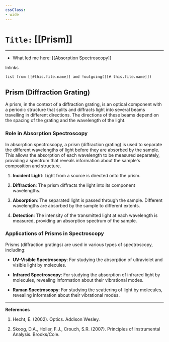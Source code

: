 ```yaml
---
cssClass:
- wide
---
```


# `Title:` [[Prism]]
--- 

- What led me here: [[Absorption Spectroscopy]]

Inlinks
```dataview 
list from [[#this.file.name]] and !outgoing([[# this.file.name]]) 
```



## Prism (Diffraction Grating)

A prism, in the context of a diffraction grating, is an optical component with a periodic structure that splits and diffracts light into several beams travelling in different directions. The directions of these beams depend on the spacing of the grating and the wavelength of the light.

### Role in Absorption Spectroscopy

In absorption spectroscopy, a prism (diffraction grating) is used to separate the different wavelengths of light before they are absorbed by the sample. This allows the absorption of each wavelength to be measured separately, providing a spectrum that reveals information about the sample's composition and structure.

1. **Incident Light**: Light from a source is directed onto the prism.

2. **Diffraction**: The prism diffracts the light into its component wavelengths.

3. **Absorption**: The separated light is passed through the sample. Different wavelengths are absorbed by the sample to different extents.

4. **Detection**: The intensity of the transmitted light at each wavelength is measured, providing an absorption spectrum of the sample.

### Applications of Prisms in Spectroscopy

Prisms (diffraction gratings) are used in various types of spectroscopy, including:

- **UV-Visible Spectroscopy**: For studying the absorption of ultraviolet and visible light by molecules.

- **Infrared Spectroscopy**: For studying the absorption of infrared light by molecules, revealing information about their vibrational modes.

- **Raman Spectroscopy**: For studying the scattering of light by molecules, revealing information about their vibrational modes.

---

**References**

1. Hecht, E. (2002). Optics. Addison Wesley.

2. Skoog, D.A., Holler, F.J., Crouch, S.R. (2007). Principles of Instrumental Analysis. Brooks/Cole.
